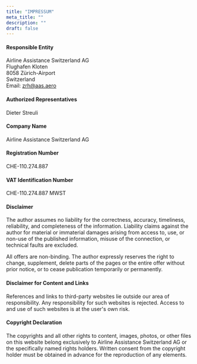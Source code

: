 ```yaml
---
title: "IMPRESSUM"
meta_title: ""
description: ""
draft: false
---
```


#### Responsible Entity

Airline Assistance Switzerland AG  
Flughafen Kloten  
8058 Zürich-Airport  
Switzerland  
Email: zrh@aas.aero

#### Authorized Representatives

Dieter Streuli

#### Company Name

Airline Assistance Switzerland AG

#### Registration Number

CHE-110.274.887

#### VAT Identification Number

CHE-110.274.887 MWST

#### Disclaimer

The author assumes no liability for the correctness, accuracy, timeliness, reliability, and completeness of the information. Liability claims against the author for material or immaterial damages arising from access to, use, or non-use of the published information, misuse of the connection, or technical faults are excluded.

All offers are non-binding. The author expressly reserves the right to change, supplement, delete parts of the pages or the entire offer without prior notice, or to cease publication temporarily or permanently.

#### Disclaimer for Content and Links

References and links to third-party websites lie outside our area of responsibility. Any responsibility for such websites is rejected. Access to and use of such websites is at the user's own risk.

#### Copyright Declaration

The copyrights and all other rights to content, images, photos, or other files on this website belong exclusively to Airline Assistance Switzerland AG or the specifically named rights holders. Written consent from the copyright holder must be obtained in advance for the reproduction of any elements.
